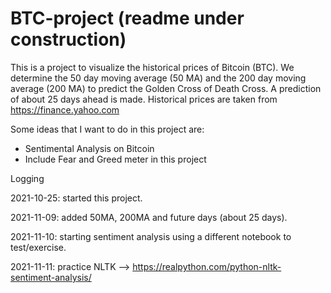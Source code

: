 # BTC-project (readme under construction)

This is a project to visualize the historical prices of Bitcoin (BTC). We determine the 50 day moving average (50 MA) and the 200 day moving average (200 MA) to predict the Golden Cross of Death Cross. A prediction of about 25 days ahead is made. Historical prices are taken from https://finance.yahoo.com

Some ideas that I want to do in this project are:
- Sentimental Analysis on Bitcoin
- Include Fear and Greed meter in this project

Logging

2021-10-25: started this project. 


2021-11-09: added 50MA, 200MA and future days (about 25 days).   


2021-11-10: starting sentiment analysis using a different notebook to test/exercise.


2021-11-11: practice NLTK --> https://realpython.com/python-nltk-sentiment-analysis/
